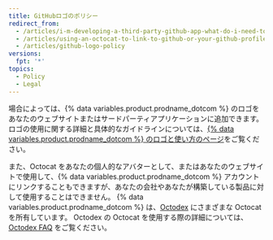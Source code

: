 ```yaml
---
title: GitHubロゴのポリシー
redirect_from:
  - /articles/i-m-developing-a-third-party-github-app-what-do-i-need-to-know/
  - /articles/using-an-octocat-to-link-to-github-or-your-github-profile/
  - /articles/github-logo-policy
versions:
  fpt: '*'
topics:
  - Policy
  - Legal
---
```


場合によっては、{% data variables.product.prodname_dotcom %} のロゴをあなたのウェブサイトまたはサードパーティアプリケーションに追加できます。 ロゴの使用に関する詳細と具体的なガイドラインについては、[{% data variables.product.prodname_dotcom %} のロゴと使い方のページ](https://github.com/logos)をご覧ください。

また、Octocat をあなたの個人的なアバターとして、またはあなたのウェブサイトで使用して、{% data variables.product.prodname_dotcom %} アカウントにリンクすることもできますが、あなたの会社やあなたが構築している製品に対して使用することはできません。 {% data variables.product.prodname_dotcom %} は、[Octodex](https://octodex.github.com/) にさまざまな Octocat を所有しています。 Octodex の Octocat を使用する際の詳細については、[Octodex FAQ](https://octodex.github.com/faq/) をご覧ください。
